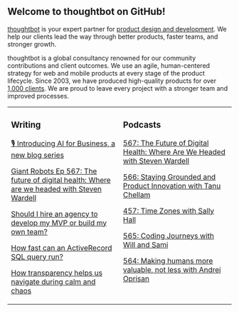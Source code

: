 ## Welcome to thoughtbot on GitHub!

[thoughtbot][1] is your expert partner for [product design and development][2].
We help our clients lead the way through better products, faster teams, and stronger growth.

thoughtbot is a global consultancy renowned for our community contributions and
client outcomes. We use an agile, human-centered strategy for web and mobile
products at every stage of the product lifecycle. Since 2003, we have produced
high-quality products for over [1,000 clients][3]. We are proud to leave every
project with a stronger team and improved processes.

<table><tr><td valign="top" width="50%">

### Writing

<!-- blog starts -->
[🎙️ Introducing AI for Business, a new blog series](https://feed.thoughtbot.com/link/24077/16996775/introducing-ai-for-business-a-new-blog-series)

[Giant Robots Ep 567: The future of digital health: Where are we headed with Steven Wardell](https://feed.thoughtbot.com/link/24077/16996062/giant-robots-ep-567-the-future-of-digital-health-where-are-we-headed-with-steven-wardell)

[Should I hire an agency to develop my MVP or build my own team?](https://feed.thoughtbot.com/link/24077/16996063/should-i-hire-my-own-team-or-an-agency-for-my-mvp)

[How fast can an ActiveRecord SQL query run?](https://feed.thoughtbot.com/link/24077/16995265/how-fast-can-an-activerecord-sql-query-run)

[How transparency helps us navigate during calm and chaos](https://feed.thoughtbot.com/link/24077/16993200/how-transparency-helps-us-navigate-during-calm-and-chaos)

<!-- blog ends -->
</td><td valign="top" width="50%">

### Podcasts

<!-- podcasts starts -->
[567: The Future of Digital Health: Where Are We Headed with Steven Wardell](https://podcast.thoughtbot.com/567)

[566: Staying Grounded and Product Innovation with Tanu Chellam ](https://podcast.thoughtbot.com/566)

[457: Time Zones with Sally Hall](https://bikeshed.thoughtbot.com/457)

[565: Coding Journeys with Will and Sami](https://podcast.thoughtbot.com/565)

[564: Making humans more valuable, not less with Andrei Oprisan](https://podcast.thoughtbot.com/564)

<!-- podcasts ends -->
</td></tr></table>

[1]: https://thoughtbot.com
[2]: https://thoughtbot.com/services
[3]: https://thoughtbot.com/case-studies
